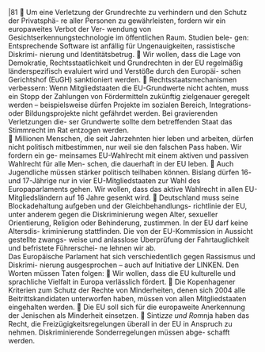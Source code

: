 |81 
 Um eine Verletzung der Grundrechte zu verhindern und den Schutz der Privatsphä-
re aller Personen zu gewährleisten, fordern wir ein europaweites Verbot der Ver-
wendung von Gesichtserkennungstechnologie im öffentlichen Raum. Studien bele-
gen: Entsprechende Software ist anfällig für Ungenauigkeiten, rassistische Diskrimi-
nierung und Identitätsbetrug. 
 Wir wollen, dass die Lage von Demokratie, Rechtsstaatlichkeit und Grundrechten in 
der EU regelmäßig länderspezifisch evaluiert wird und Verstöße durch den Europäi-
schen Gerichtshof (EuGH) sanktioniert werden. 
 Rechtsstaatsmechanismen verbessern: Wenn Mitgliedstaaten die EU-Grundwerte 
nicht achten, muss ein Stopp der Zahlungen von Fördermitteln zukünftig zielgenauer 
geregelt werden – beispielsweise dürfen Projekte im sozialen Bereich, Integrations- 
oder Bildungsprojekte nicht gefährdet werden. Bei gravierenden Verletzungen die-
ser Grundwerte sollte dem betreffenden Staat das Stimmrecht im Rat entzogen 
werden.  
 Millionen Menschen, die seit Jahrzehnten hier leben und arbeiten, dürfen nicht 
politisch mitbestimmen, nur weil sie den falschen Pass haben. Wir fordern ein ge-
meinsames EU-Wahlrecht mit einem aktiven und passiven Wahlrecht für alle Men-
schen, die dauerhaft in der EU leben. 
 Auch Jugendliche müssen stärker politisch teilhaben können. Bislang dürfen 16- und 
17-Jährige nur in vier EU-Mitgliedstaaten zur Wahl des Europaparlaments gehen. 
Wir wollen, dass das aktive Wahlrecht in allen EU-Mitgliedsländern auf 16 Jahre 
gesenkt wird. 
 Deutschland muss seine Blockadehaltung aufgeben und der Gleichbehandlungs-
richtlinie der EU, unter anderem gegen die Diskriminierung wegen Alter, sexueller 
Orientierung, Religion oder Behinderung, zustimmen. In der EU darf keine Altersdis-
kriminierung stattfinden. Die von der EU-Kommission in Aussicht gestellte zwangs-
weise und anlasslose Überprüfung der Fahrtauglichkeit und befristete Führerschei-
ne lehnen wir ab.  
Das Europäische Parlament hat sich verschiedentlich gegen Rassismus und Diskrimi-
nierung ausgesprochen – auch auf Initiative der LINKEN. Den Worten müssen Taten 
folgen: 
 Wir wollen, dass die EU kulturelle und sprachliche Vielfalt in Europa verlässlich 
fördert. 
 Die Kopenhagener Kriterien zum Schutz der Rechte von Minderheiten, denen sich 
2004 alle Beitrittskandidaten unterworfen haben, müssen von allen Mitgliedstaaten 
eingehalten werden. 
 Die EU soll sich für die europaweite Anerkennung der Jenischen als Minderheit 
einsetzen. 
 Sinti*zze und Rom*nja haben das Recht, die Freizügigkeitsregelungen überall in der 
EU in Anspruch zu nehmen. Diskriminierende Sonderregelungen müssen abge-
schafft werden. 
